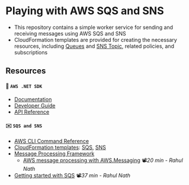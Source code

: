 # Playing with AWS SQS and SNS

- This repository contains a simple worker service for sending and receiving messages using AWS SQS and SNS
- CloudFormation templates are provided for creating the necessary resources, including [Queues](aws-infra/SQS-template.yml) and [SNS Topic](aws-infra/SNS-SQS-template.yml), related policies, and subscriptions

## Resources

#### 🧰 `AWS .NET SDK`

- [Documentation](https://docs.aws.amazon.com/sdk-for-net)
- [Developer Guide](https://docs.aws.amazon.com/sdk-for-net/v3/developer-guide/welcome.html)
- [API Reference](https://docs.aws.amazon.com/sdkfornet/v3/apidocs)

#### ✉️ `SQS and SNS`

- [AWS CLI Command Reference](https://docs.aws.amazon.com/cli/latest)
- [CloudFormation templates](https://docs.aws.amazon.com/AWSCloudFormation/latest/UserGuide/template-guide.html): [SQS](https://docs.aws.amazon.com/AWSCloudFormation/latest/UserGuide/aws-resource-sqs-queue.html), [SNS](https://docs.aws.amazon.com/AWSCloudFormation/latest/UserGuide/aws-resource-sns-topic.html)
- [Message Processing Framework](https://docs.aws.amazon.com/sdk-for-net/v3/developer-guide/msg-proc-fw.html)
  - [AWS message processing with AWS.Messaging](https://youtu.be/jCrk5M1dcU0?list=PL59L9XrzUa-kl89ThijziX03fgTrbZCd7) 📽️*20 min - Rahul Nath*
- [Getting started with SQS](https://youtu.be/U7PvdYlvA-8) 📽️*37 min - Rahul Nath*